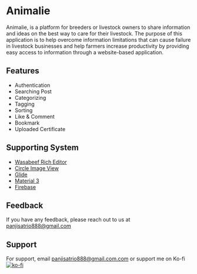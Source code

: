 
# Animalie

Animalie, is a platform for breeders or livestock owners to share information and ideas on the best way to care for their livestock. The purpose of this application is to help overcome information limitations that can cause failure in livestock businesses and help farmers increase productivity by providing easy access to information through a website-based application.




## Features

- Authentication
- Searching Post
- Categorizing
- Tagging
- Sorting
- Like & Comment
- Bookmark
- Uploaded Certificate


## Supporting System

- [Wasabeef Rich Editor](https://github.com/wasabeef/richeditor-android/tree/master)
- [Circle Image View](https://github.com/hdodenhof/CircleImageView)
- [Glide](https://github.com/bumptech/glide)
- [Material 3](https://m3.material.io/)
- [Firebase](https://firebase.google.com/)
## Feedback

If you have any feedback, please reach out to us at panjisatrio888@gmail.com


## Support

For support, email panjisatrio888@gmail.com.com or support me on Ko-fi
[![ko-fi](https://ko-fi.com/img/githubbutton_sm.svg)](https://ko-fi.com/T6T8J00TK)
